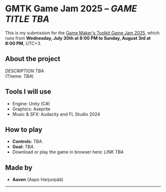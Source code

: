 # GMTK Game Jam 2025 – *GAME TITLE TBA*

This is my submission for the [Game Maker's Toolkit Game Jam 2025](https://itch.io/jam/gmtk-2025), which runs from **Wednesday, July 30th at 8:00 PM to Sunday, August 3rd at 8:00 PM**, UTC+3.

## About the project
*DESCRIPTION TBA*  
(Theme: *TBA*)

## Tools I will use
- Engine: Unity (C#)
- Graphics: Aseprite
- Music & SFX: Audacity and FL Studio 2024

## How to play
- **Controls:** *TBA*.
- **Goal:** *TBA*.
- Download or play the game in browser here: *LINK TBA*

## Made by
- **Aaven** (Aapo Harjunpää)

---

